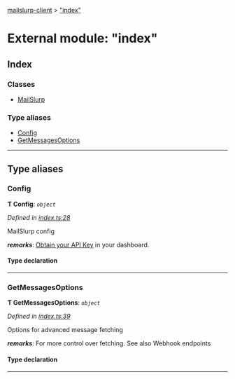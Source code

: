 [mailslurp-client](../README.md) > ["index"](../modules/_index_.md)

# External module: "index"

## Index

### Classes

* [MailSlurp](../classes/_index_.mailslurp.md)

### Type aliases

* [Config](_index_.md#config)
* [GetMessagesOptions](_index_.md#getmessagesoptions)

---

## Type aliases

<a id="config"></a>

###  Config

**Ƭ Config**: *`object`*

*Defined in [index.ts:28](https://github.com/mailslurp/mailslurp-client-ts-js/blob/4c3dca9/index.ts#L28)*

MailSlurp config

*__remarks__*: [Obtain your API Key](https://app.mailslurp.com) in your dashboard.

#### Type declaration

___
<a id="getmessagesoptions"></a>

###  GetMessagesOptions

**Ƭ GetMessagesOptions**: *`object`*

*Defined in [index.ts:39](https://github.com/mailslurp/mailslurp-client-ts-js/blob/4c3dca9/index.ts#L39)*

Options for advanced message fetching

*__remarks__*: For more control over fetching. See also Webhook endpoints

#### Type declaration

___

